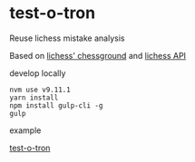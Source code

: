 # test-o-tron
Reuse lichess mistake analysis

Based on [lichess' chessground](https://github.com/ornicar/chessground-examples) and [lichess API](https://lichess.org/api)


develop locally

```
nvm use v9.11.1
yarn install
npm install gulp-cli -g
gulp 
```

example

[test-o-tron](https://tailuge.github.io/test-o-tron/index.html)




